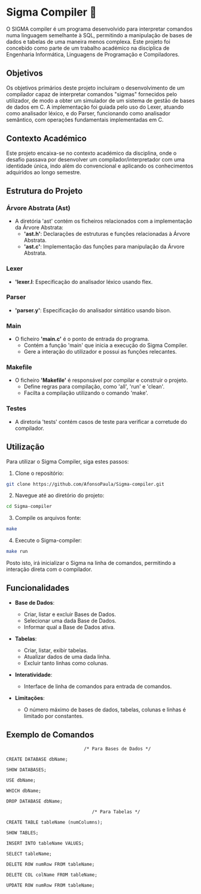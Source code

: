 # Sigma Compiler 🐉

O SIGMA compiler é um programa desenvolvido para interpretar comandos numa linguagem semelhante à SQL, permitindo a manipulação de bases de dados e tabelas de uma maneira menos complexa. Este projeto foi concebido como parte de um trabalho académico na disciplica de Engenharia Informática, Linguagens de Programação e Compiladores.

## Objetivos

Os objetivos primários deste projeto incluíram o desenvolvimento de um compilador capaz de interpretar comandos "sigmas" fornecidos pelo utilizador, de modo a obter um simulador de um sistema de gestão de bases de dados em C. A implementação foi guiada pelo uso do Lexer, atuando como analisador léxico, e do Parser, funcionando como analisador semântico, com operações fundamentais implementadas em C.

## Contexto Académico

Este projeto encaixa-se no contexto académico da disciplina, onde o desafio passava por desenvolver um compilador/interpretador com uma identidade única, indo além do convencional e aplicando os conhecimentos adquiridos ao longo semestre.

## Estrutura do Projeto

### Árvore Abstrata (Ast)
- A diretória 'ast' contém os ficheiros relacionados com a implementação da Árvore Abstrata:
  - **'ast.h'**: Declarações de estruturas e funções relacionadas à Árvore Abstrata.
  - **'ast.c'**: Implementação das funções para manipulação da Árvore Abstrata.
 
### Lexer
- **'lexer.l**: Especificação do analisador léxico usando flex.

### Parser
- **'parser.y'**: Especificação do analisador sintático usando bison.

### Main
- O ficheiro **'main.c'** é o ponto de entrada do programa.
  - Contém a função 'main' que inicia a execução do Sigma Compiler.
  - Gere a interação do utilizador e possui as funções relecantes.

### Makefile
- O ficheiro **'Makefile'** é responsável por compilar e construir o projeto.
  - Define regras para compilação, como 'all', 'run' e 'clean'.
  - Facilta a compilação utilizando o comando 'make'.
 
### Testes
- A diretoria 'tests' contém casos de teste para verificar a corretude do compilador.

## Utilização

Para utilizar o Sigma Compiler, siga estes passos:

1. Clone o repositório:

```bash
git clone https://github.com/AfonsoPaula/Sigma-compiler.git
```

2. Navegue até ao diretório do projeto:

```bash
cd Sigma-compiler
```

3. Compile os arquivos fonte:

```bash
make
```

4. Execute o Sigma-compiler:

```bash
make run
```

Posto isto, irá inicializar o Sigma na linha de comandos, permitindo a interação direta com o compilador.

## Funcionalidades
- **Base de Dados**:
  - Criar, listar e excluir Bases de Dados.
  - Selecionar uma dada Base de Dados.
  - Informar qual a Base de Dados ativa.
 
- **Tabelas**:
  - Criar, listar, exibir tabelas.
  - Atualizar dados de uma dada linha.
  - Excluir tanto linhas como colunas.
 
- **Interatividade**:
  - Interface de linha de comandos para entrada de comandos.
 
- **Limitações**:
  - O número máximo de bases de dados, tabelas, colunas e linhas é limitado por constantes.
   
## Exemplo de Comandos 

```
                             /* Para Bases de Dados */

CREATE DATABASE dbName;

SHOW DATABASES;

USE dbName;

WHICH dbName;

DROP DATABASE dbName;

                                /* Para Tabelas */

CREATE TABLE tableName (numColumns);

SHOW TABLES;

INSERT INTO tableName VALUES;

SELECT tableName;

DELETE ROW numRow FROM tableName;

DELETE COL colName FROM tableName;

UPDATE ROW numRow FROM tableName;

```
